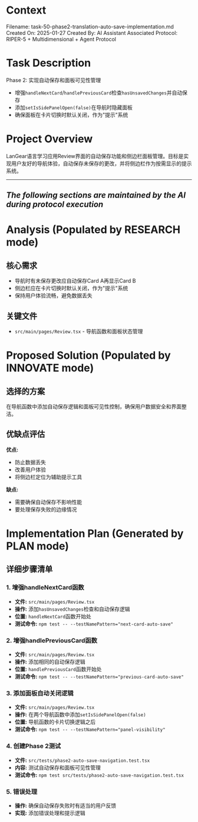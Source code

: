 # Context
Filename: task-50-phase2-translation-auto-save-implementation.md
Created On: 2025-01-27
Created By: AI Assistant
Associated Protocol: RIPER-5 + Multidimensional + Agent Protocol

# Task Description
Phase 2: 实现自动保存和面板可见性管理
- 增强`handleNextCard`/`handlePreviousCard`检查`hasUnsavedChanges`并自动保存
- 添加`setIsSidePanelOpen(false)`在导航时隐藏面板
- 确保面板在卡片切换时默认关闭，作为"提示"系统

# Project Overview
LanGear语言学习应用Review界面的自动保存功能和侧边栏面板管理。目标是实现用户友好的导航体验，自动保存未保存的更改，并将侧边栏作为按需显示的提示系统。

---
*The following sections are maintained by the AI during protocol execution*
---

# Analysis (Populated by RESEARCH mode)
## 核心需求
- 导航时有未保存更改应自动保存Card A再显示Card B
- 侧边栏应在卡片切换时默认关闭，作为"提示"系统
- 保持用户体验流畅，避免数据丢失

## 关键文件
- `src/main/pages/Review.tsx` - 导航函数和面板状态管理

# Proposed Solution (Populated by INNOVATE mode)
## 选择的方案
在导航函数中添加自动保存逻辑和面板可见性控制，确保用户数据安全和界面整洁。

## 优缺点评估
**优点:**
- 防止数据丢失
- 改善用户体验
- 将侧边栏定位为辅助提示工具

**缺点:**
- 需要确保自动保存不影响性能
- 要处理保存失败的边缘情况

# Implementation Plan (Generated by PLAN mode)
## 详细步骤清单

### 1. 增强handleNextCard函数
- **文件:** `src/main/pages/Review.tsx`
- **操作:** 添加`hasUnsavedChanges`检查和自动保存逻辑
- **位置:** `handleNextCard`函数开始处
- **测试命令:** `npm test -- --testNamePattern="next-card-auto-save"`

### 2. 增强handlePreviousCard函数
- **文件:** `src/main/pages/Review.tsx`
- **操作:** 添加相同的自动保存逻辑
- **位置:** `handlePreviousCard`函数开始处
- **测试命令:** `npm test -- --testNamePattern="previous-card-auto-save"`

### 3. 添加面板自动关闭逻辑
- **文件:** `src/main/pages/Review.tsx`
- **操作:** 在两个导航函数中添加`setIsSidePanelOpen(false)`
- **位置:** 导航函数的卡片切换逻辑之后
- **测试命令:** `npm test -- --testNamePattern="panel-visibility"`

### 4. 创建Phase 2测试
- **文件:** `src/tests/phase2-auto-save-navigation.test.tsx`
- **内容:** 测试自动保存和面板可见性管理
- **测试命令:** `npm test src/tests/phase2-auto-save-navigation.test.tsx`

### 5. 错误处理
- **操作:** 确保自动保存失败时有适当的用户反馈
- **实现:** 添加错误处理和提示逻辑 